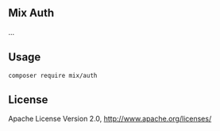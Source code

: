 ## Mix Auth

...

## Usage

```
composer require mix/auth
```

## License

Apache License Version 2.0, http://www.apache.org/licenses/

